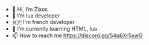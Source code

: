 - 👋 Hi, I’m Zixos
- 👀 I’m lua developer
- 🇲🇫 I'm french developer 
- 🌱 I’m currently learning HTML, lua
- 📫 How to reach me https://discord.gg/54q6Xr5xwG

